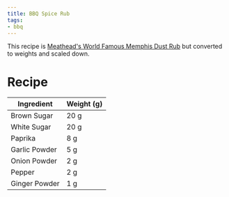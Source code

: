 ```yaml
---
title: BBQ Spice Rub
tags:
- bbq
---
```


This recipe is [Meathead's World Famous Memphis Dust Rub][1] but converted to weights and scaled down.

[1]: https://amazingribs.com/tested-recipes/spice-rubs-and-pastes/meatheads-memphis-dust-rub-recipe

# Recipe

Ingredient | Weight (g)
-|-
Brown Sugar | 20 g
White Sugar | 20 g
Paprika | 8 g
Garlic Powder | 5 g
Onion Powder | 2 g
Pepper | 2 g
Ginger Powder | 1 g

